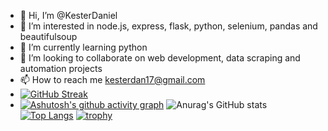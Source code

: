 - 👋 Hi, I’m @KesterDaniel
- 👀 I’m interested in node.js, express, flask, python, selenium, pandas and beautifulsoup
- 🌱 I’m currently learning python
- 💞️ I’m looking to collaborate on web development, data scraping and automation projects
- 📫 How to reach me kesterdan17@gmail.com
- [![GitHub Streak](https://streak-stats.demolab.com/?user=KesterDaniel&theme=dark)](https://git.io/streak-stats)
- [![Ashutosh's github activity graph](https://github-readme-activity-graph.cyclic.app/graph?username=KesterDaniel&theme=react-dark)](https://github.com/ashutosh00710/github-readme-activity-graph)
![Anurag's GitHub stats](https://github-readme-stats.vercel.app/api?username=KesterDaniel&count_private=true&theme=dracula)
[![Top Langs](https://github-readme-stats.vercel.app/api/top-langs/?username=KesterDaniel&layout=compact)](https://github.com/anuraghazra/github-readme-stats)
[![trophy](https://github-profile-trophy.vercel.app/?username=KesterDaniel&theme=onedark)](https://github.com/ryo-ma/github-profile-trophy)
<!---
KesterDaniel/KesterDaniel is a ✨ special ✨ repository because its `README.md` (this file) appears on your GitHub profile.
You can click the Preview link to take a look at your changes.
--->
